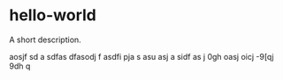 # hello-world
A short description.

aosjf sd
a
sdfas dfasodj f
asdfi pja
s 
asu asj 
a
 sidf
 as j
 0gh
 oasj oicj -9[qj 
  9dh 
  q 
  
